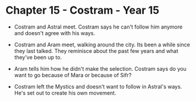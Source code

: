 # Chapter 15 - Costram - Year 15

- Costram and Astral meet. Costram says he can't follow him anymore and doesn't agree with his ways.

- Costram and Aram meet, walking around the city. Its been a while since they last talked. They reminisce about the past few years and what they've been up to.
- Aram tells him how he didn't make the selection. Costram says do you want to go because of Mara or because of Sifr?
- Costram left the Mystics and doesn't want to follow in Astral's ways. He's set out to create his own movement.